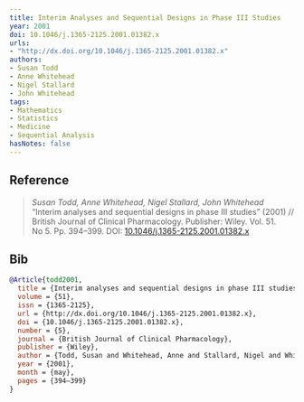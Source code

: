 ```yaml
---
title: Interim Analyses and Sequential Designs in Phase III Studies
year: 2001
doi: 10.1046/j.1365-2125.2001.01382.x
urls:
- "http://dx.doi.org/10.1046/j.1365-2125.2001.01382.x"
authors:
- Susan Todd
- Anne Whitehead
- Nigel Stallard
- John Whitehead
tags:
- Mathematics
- Statistics
- Medicine
- Sequential Analysis
hasNotes: false
---
```


## Reference

> <i>Susan Todd, Anne Whitehead, Nigel Stallard, John Whitehead</i> “Interim analyses and sequential designs in phase III studies” (2001) // British Journal of Clinical Pharmacology. Publisher: Wiley. Vol.&nbsp;51. No&nbsp;5. Pp.&nbsp;394–399. DOI:&nbsp;<a href='https://doi.org/10.1046/j.1365-2125.2001.01382.x'>10.1046/j.1365-2125.2001.01382.x</a>

## Bib

```bib
@Article{todd2001,
  title = {Interim analyses and sequential designs in phase III studies},
  volume = {51},
  issn = {1365-2125},
  url = {http://dx.doi.org/10.1046/j.1365-2125.2001.01382.x},
  doi = {10.1046/j.1365-2125.2001.01382.x},
  number = {5},
  journal = {British Journal of Clinical Pharmacology},
  publisher = {Wiley},
  author = {Todd, Susan and Whitehead, Anne and Stallard, Nigel and Whitehead, John},
  year = {2001},
  month = {may},
  pages = {394–399}
}
```
